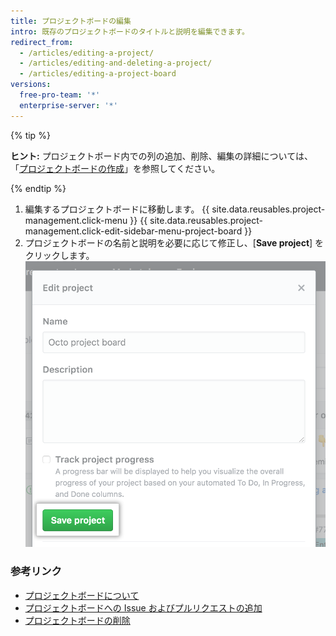 ```yaml
---
title: プロジェクトボードの編集
intro: 既存のプロジェクトボードのタイトルと説明を編集できます。
redirect_from:
  - /articles/editing-a-project/
  - /articles/editing-and-deleting-a-project/
  - /articles/editing-a-project-board
versions:
  free-pro-team: '*'
  enterprise-server: '*'
---
```


{% tip %}

**ヒント:** プロジェクトボード内での列の追加、削除、編集の詳細については、「[プロジェクトボードの作成](/articles/creating-a-project-board)」を参照してください。

{% endtip %}

1. 編集するプロジェクトボードに移動します。
{{ site.data.reusables.project-management.click-menu }}
{{ site.data.reusables.project-management.click-edit-sidebar-menu-project-board }}
4. プロジェクトボードの名前と説明を必要に応じて修正し、[**Save project**] をクリックします。 ![プロジェクトボードの名前と説明欄に記入し、[Save project] ボタンをクリックします。](/assets/images/help/projects/edit-project-board-save-button.png)

### 参考リンク

- [プロジェクトボードについて](/articles/about-project-boards)
- [プロジェクトボードへの Issue およびプルリクエストの追加](/articles/adding-issues-and-pull-requests-to-a-project-board)
- [プロジェクトボードの削除](/articles/deleting-a-project-board)
